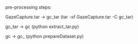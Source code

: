pre-processing steps:

GazeCapture.tar -> gc_tar (tar -xf GazeCapture.tar -C gc_tar)

gc_tar -> gc (python extract_tar.py)

gc -> gc_ (python prepareDataset.py)
